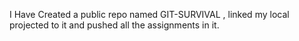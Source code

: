 I Have Created a public repo named GIT-SURVIVAL , linked my local projected to it and pushed all the assignments in it.